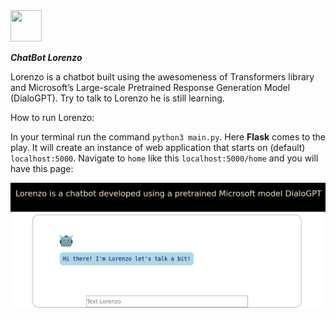 <img src="https://emojipedia-us.s3.dualstack.us-west-1.amazonaws.com/thumbs/320/joypixels/257/robot_1f916.png" width="50" height="50">

***ChatBot Lorenzo*** 

Lorenzo is a chatbot built using the awesomeness of Transformers library and Microsoft’s Large-scale Pretrained Response Generation Model (DialoGPT). Try to talk to Lorenzo he is still learning.

How to run Lorenzo: 

In your terminal run the command `python3 main.py`. Here **Flask** comes to the play. It will create an instance of web application that starts on (default) `localhost:5000`. Navigate to `home` like this `localhost:5000/home` and you will have this page:  

![Lorenzo](Lorenzo_A.png)
